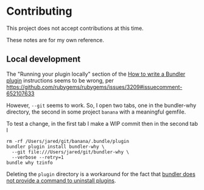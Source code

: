 # Contributing

This project does not accept contributions at this time.

These notes are for my own reference.

## Local development

The "Running your plugin locally" section of the 
[How to write a Bundler plugin][1] instructions seems to be wrong, per 
https://github.com/rubygems/rubygems/issues/3209#issuecomment-652107633

However, `--git` seems to work. So, I open two tabs, one in the bundler-why
directory, the second in some project `banana` with a meaningful gemfile.

To test a change, in the first tab I make a WIP commit then in the second tab I

```
rm -rf /Users/jared/git/banana/.bundle/plugin
bundler plugin install bundler-why \
  --git file:///Users/jared/git/bundler-why \
  --verbose --retry=1
bundle why tzinfo
```

Deleting the `plugin` directory is a workaround for the fact that [bundler
does not provide a command to uninstall plugins][2].

[1]: https://bundler.io/v2.0/guides/bundler_plugins.html
[2]: https://github.com/rubygems/rubygems/issues/3187
